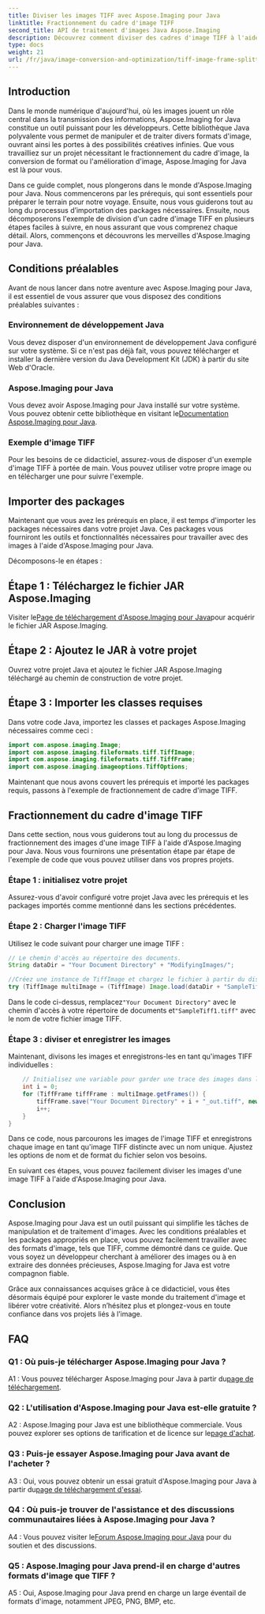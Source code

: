 ```yaml
---
title: Diviser les images TIFF avec Aspose.Imaging pour Java
linktitle: Fractionnement du cadre d'image TIFF
second_title: API de traitement d'images Java Aspose.Imaging
description: Découvrez comment diviser des cadres d'image TIFF à l'aide d'Aspose.Imaging pour Java. Guide étape par étape avec les prérequis, un exemple de code et une FAQ pour les développeurs.
type: docs
weight: 21
url: /fr/java/image-conversion-and-optimization/tiff-image-frame-splitting/
---
```

## Introduction

Dans le monde numérique d'aujourd'hui, où les images jouent un rôle central dans la transmission des informations, Aspose.Imaging for Java constitue un outil puissant pour les développeurs. Cette bibliothèque Java polyvalente vous permet de manipuler et de traiter divers formats d'image, ouvrant ainsi les portes à des possibilités créatives infinies. Que vous travailliez sur un projet nécessitant le fractionnement du cadre d'image, la conversion de format ou l'amélioration d'image, Aspose.Imaging for Java est là pour vous.

Dans ce guide complet, nous plongerons dans le monde d'Aspose.Imaging pour Java. Nous commencerons par les prérequis, qui sont essentiels pour préparer le terrain pour notre voyage. Ensuite, nous vous guiderons tout au long du processus d’importation des packages nécessaires. Ensuite, nous décomposerons l'exemple de division d'un cadre d'image TIFF en plusieurs étapes faciles à suivre, en nous assurant que vous comprenez chaque détail. Alors, commençons et découvrons les merveilles d'Aspose.Imaging pour Java.

## Conditions préalables

Avant de nous lancer dans notre aventure avec Aspose.Imaging pour Java, il est essentiel de vous assurer que vous disposez des conditions préalables suivantes :

### Environnement de développement Java
Vous devez disposer d'un environnement de développement Java configuré sur votre système. Si ce n'est pas déjà fait, vous pouvez télécharger et installer la dernière version du Java Development Kit (JDK) à partir du site Web d'Oracle.

### Aspose.Imaging pour Java
 Vous devez avoir Aspose.Imaging pour Java installé sur votre système. Vous pouvez obtenir cette bibliothèque en visitant le[Documentation Aspose.Imaging pour Java](https://reference.aspose.com/imaging/java/).

### Exemple d'image TIFF
Pour les besoins de ce didacticiel, assurez-vous de disposer d'un exemple d'image TIFF à portée de main. Vous pouvez utiliser votre propre image ou en télécharger une pour suivre l'exemple.

## Importer des packages

Maintenant que vous avez les prérequis en place, il est temps d'importer les packages nécessaires dans votre projet Java. Ces packages vous fourniront les outils et fonctionnalités nécessaires pour travailler avec des images à l'aide d'Aspose.Imaging pour Java.

Décomposons-le en étapes :

## Étape 1 : Téléchargez le fichier JAR Aspose.Imaging

 Visiter le[Page de téléchargement d'Aspose.Imaging pour Java](https://releases.aspose.com/imaging/java/)pour acquérir le fichier JAR Aspose.Imaging.

## Étape 2 : Ajoutez le JAR à votre projet

Ouvrez votre projet Java et ajoutez le fichier JAR Aspose.Imaging téléchargé au chemin de construction de votre projet.

## Étape 3 : Importer les classes requises

Dans votre code Java, importez les classes et packages Aspose.Imaging nécessaires comme ceci :

```java
import com.aspose.imaging.Image;
import com.aspose.imaging.fileformats.tiff.TiffImage;
import com.aspose.imaging.fileformats.tiff.TiffFrame;
import com.aspose.imaging.imageoptions.TiffOptions;
```

Maintenant que nous avons couvert les prérequis et importé les packages requis, passons à l'exemple de fractionnement de cadre d'image TIFF.

## Fractionnement du cadre d'image TIFF

Dans cette section, nous vous guiderons tout au long du processus de fractionnement des images d'une image TIFF à l'aide d'Aspose.Imaging pour Java. Nous vous fournirons une présentation étape par étape de l'exemple de code que vous pouvez utiliser dans vos propres projets.

### Étape 1 : initialisez votre projet
Assurez-vous d'avoir configuré votre projet Java avec les prérequis et les packages importés comme mentionné dans les sections précédentes.

### Étape 2 : Charger l'image TIFF
Utilisez le code suivant pour charger une image TIFF :

```java
// Le chemin d'accès au répertoire des documents.
String dataDir = "Your Document Directory" + "ModifyingImages/";

//Créez une instance de TiffImage et chargez le fichier à partir du disque
try (TiffImage multiImage = (TiffImage) Image.load(dataDir + "SampleTiff1.tiff")) {
```

 Dans le code ci-dessus, remplacez`"Your Document Directory"` avec le chemin d'accès à votre répertoire de documents et`"SampleTiff1.tiff"` avec le nom de votre fichier image TIFF.

### Étape 3 : diviser et enregistrer les images
Maintenant, divisons les images et enregistrons-les en tant qu'images TIFF individuelles :

```java
    // Initialisez une variable pour garder une trace des images dans l'image
    int i = 0;
    for (TiffFrame tiffFrame : multiImage.getFrames()) {
        tiffFrame.save("Your Document Directory" + i + "_out.tiff", new TiffOptions(TiffExpectedFormat.TiffJpegRgb));
        i++;
    }
}
```

Dans ce code, nous parcourons les images de l'image TIFF et enregistrons chaque image en tant qu'image TIFF distincte avec un nom unique. Ajustez les options de nom et de format du fichier selon vos besoins.

En suivant ces étapes, vous pouvez facilement diviser les images d'une image TIFF à l'aide d'Aspose.Imaging pour Java.

## Conclusion

Aspose.Imaging pour Java est un outil puissant qui simplifie les tâches de manipulation et de traitement d'images. Avec les conditions préalables et les packages appropriés en place, vous pouvez facilement travailler avec des formats d'image, tels que TIFF, comme démontré dans ce guide. Que vous soyez un développeur cherchant à améliorer des images ou à en extraire des données précieuses, Aspose.Imaging for Java est votre compagnon fiable.

Grâce aux connaissances acquises grâce à ce didacticiel, vous êtes désormais équipé pour explorer le vaste monde du traitement d'image et libérer votre créativité. Alors n’hésitez plus et plongez-vous en toute confiance dans vos projets liés à l’image.

## FAQ

### Q1 : Où puis-je télécharger Aspose.Imaging pour Java ?

 A1 : Vous pouvez télécharger Aspose.Imaging pour Java à partir du[page de téléchargement](https://releases.aspose.com/imaging/java/).

### Q2 : L'utilisation d'Aspose.Imaging pour Java est-elle gratuite ?

 A2 : Aspose.Imaging pour Java est une bibliothèque commerciale. Vous pouvez explorer ses options de tarification et de licence sur le[page d'achat](https://purchase.aspose.com/buy).

### Q3 : Puis-je essayer Aspose.Imaging pour Java avant de l'acheter ?

 A3 : Oui, vous pouvez obtenir un essai gratuit d'Aspose.Imaging pour Java à partir du[page de téléchargement d'essai](https://releases.aspose.com/).

### Q4 : Où puis-je trouver de l'assistance et des discussions communautaires liées à Aspose.Imaging pour Java ?

 A4 : Vous pouvez visiter le[Forum Aspose.Imaging pour Java](https://forum.aspose.com/) pour du soutien et des discussions.

### Q5 : Aspose.Imaging pour Java prend-il en charge d'autres formats d'image que TIFF ?

A5 : Oui, Aspose.Imaging pour Java prend en charge un large éventail de formats d'image, notamment JPEG, PNG, BMP, etc.